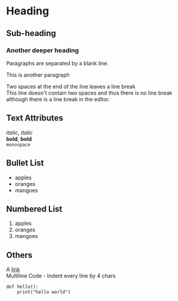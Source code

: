 # Heading
## Sub-heading
### Another deeper heading

Paragraphs are separated by a blank line.

This is another paragraph

Two spaces at the end of the line leaves a line break  
This line doesn't contain two spaces
and thus there is no line break although there is a line break in the editor.

## Text Attributes

_italic_, *italic*  
__bold__, **bold**  
`monospace`

## Bullet List
* apples
* oranges
* mangoes

## Numbered List
1. apples
2. oranges
3. mangoes

## Others
A [link](http://github.com)  
Multiline Code - Indent every line by 4 chars  

    def hello():
        print("hello world")
